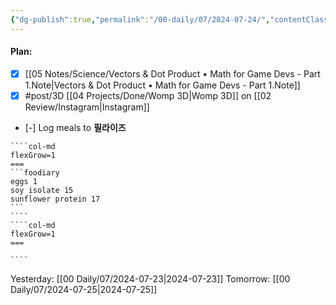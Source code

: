 ```yaml
---
{"dg-publish":true,"permalink":"/00-daily/07/2024-07-24/","contentClasses":"daily Wednesday page-white","noteIcon":"","created":"2025-01-21T01:20:16.198+10:00","updated":"2025-01-21T15:25:26.364+10:00"}
---
```


#### Plan:
- [x] [[05 Notes/Science/Vectors & Dot Product • Math for Game Devs - Part 1.Note\|Vectors & Dot Product • Math for Game Devs - Part 1.Note]]
- [x] #post/3D [[04 Projects/Done/Womp 3D\|Womp 3D]] on [[02 Review/Instagram\|Instagram]]
- [-] Log meals to **필라이즈**
`````col
````col-md
flexGrow=1
===
```foodiary 
eggs 1
soy isolate 15
sunflower protein 17
```
````
````col-md
flexGrow=1
===

````
`````
Yesterday: [[00 Daily/07/2024-07-23\|2024-07-23]]
Tomorrow: [[00 Daily/07/2024-07-25\|2024-07-25]]